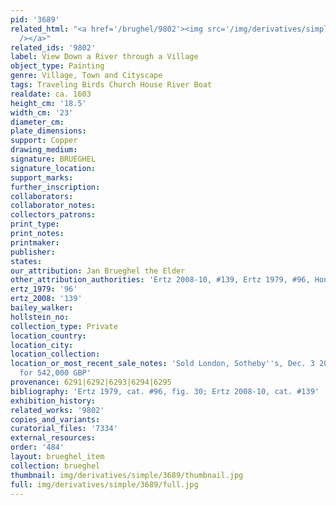 ```yaml
---
pid: '3689'
related_html: "<a href='/brughel/9802'><img src='/img/derivatives/simple/9802/thumbnail.jpg'
  /></a>"
related_ids: '9802'
label: View Down a River through a Village
object_type: Painting
genre: Village, Town and Cityscape
tags: Traveling Birds Church House River Boat
realdate: ca. 1603
height_cm: '18.5'
width_cm: '23'
diameter_cm: 
plate_dimensions: 
support: Copper
drawing_medium: 
signature: BRUEGHEL
signature_location: 
support_marks: 
further_inscription: 
collaborators: 
collaborator_notes: 
collectors_patrons: 
print_type: 
print_notes: 
printmaker: 
publisher: 
states: 
our_attribution: Jan Brueghel the Elder
other_attribution_authorities: 'Ertz 2008-10, #139, Ertz 1979, #96, Honig database'
ertz_1979: '96'
ertz_2008: '139'
bailey_walker: 
hollstein_no: 
collection_type: Private
location_country: 
location_city: 
location_collection: 
location_or_most_recent_sale_notes: 'Sold London, Sotheby''s, Dec. 3 2014, lot #27
  for 542,000 GBP'
provenance: 6291|6292|6293|6294|6295
bibliography: 'Ertz 1979, cat. #96, fig. 30; Ertz 2008-10, cat. #139'
exhibition_history: 
related_works: '9802'
copies_and_variants: 
curatorial_files: '7334'
external_resources: 
order: '484'
layout: brueghel_item
collection: brueghel
thumbnail: img/derivatives/simple/3689/thumbnail.jpg
full: img/derivatives/simple/3689/full.jpg
---
```

